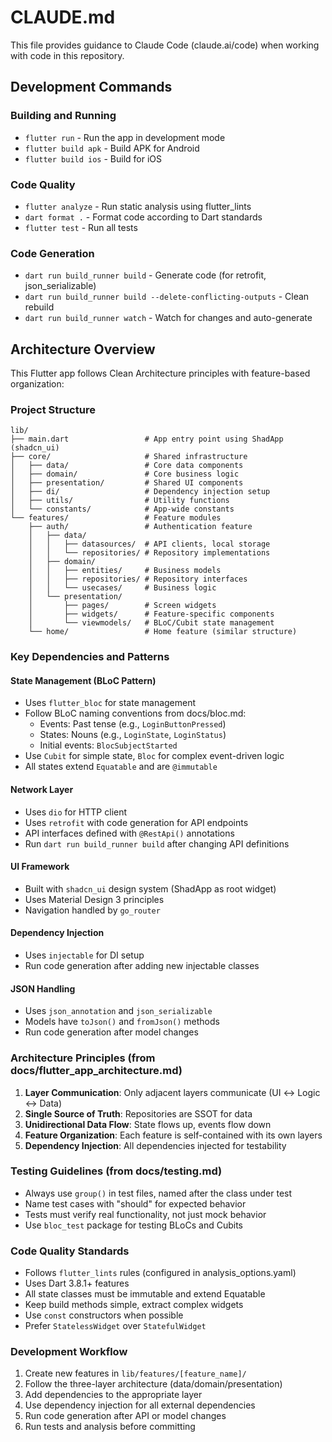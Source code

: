 # CLAUDE.md

This file provides guidance to Claude Code (claude.ai/code) when working with code in this repository.

## Development Commands

### Building and Running
- `flutter run` - Run the app in development mode
- `flutter build apk` - Build APK for Android
- `flutter build ios` - Build for iOS

### Code Quality
- `flutter analyze` - Run static analysis using flutter_lints
- `dart format .` - Format code according to Dart standards
- `flutter test` - Run all tests

### Code Generation
- `dart run build_runner build` - Generate code (for retrofit, json_serializable)
- `dart run build_runner build --delete-conflicting-outputs` - Clean rebuild
- `dart run build_runner watch` - Watch for changes and auto-generate

## Architecture Overview

This Flutter app follows Clean Architecture principles with feature-based organization:

### Project Structure
```
lib/
├── main.dart                 # App entry point using ShadApp (shadcn_ui)
├── core/                     # Shared infrastructure
│   ├── data/                 # Core data components
│   ├── domain/               # Core business logic
│   ├── presentation/         # Shared UI components
│   ├── di/                   # Dependency injection setup
│   ├── utils/                # Utility functions
│   └── constants/            # App-wide constants
└── features/                 # Feature modules
    ├── auth/                 # Authentication feature
    │   ├── data/
    │   │   ├── datasources/  # API clients, local storage
    │   │   └── repositories/ # Repository implementations
    │   ├── domain/
    │   │   ├── entities/     # Business models
    │   │   ├── repositories/ # Repository interfaces
    │   │   └── usecases/     # Business logic
    │   └── presentation/
    │       ├── pages/        # Screen widgets
    │       ├── widgets/      # Feature-specific components
    │       └── viewmodels/   # BLoC/Cubit state management
    └── home/                 # Home feature (similar structure)
```

### Key Dependencies and Patterns

#### State Management (BLoC Pattern)
- Uses `flutter_bloc` for state management
- Follow BLoC naming conventions from docs/bloc.md:
  - Events: Past tense (e.g., `LoginButtonPressed`)
  - States: Nouns (e.g., `LoginState`, `LoginStatus`)
  - Initial events: `BlocSubjectStarted`
- Use `Cubit` for simple state, `Bloc` for complex event-driven logic
- All states extend `Equatable` and are `@immutable`

#### Network Layer
- Uses `dio` for HTTP client
- Uses `retrofit` with code generation for API endpoints
- API interfaces defined with `@RestApi()` annotations
- Run `dart run build_runner build` after changing API definitions

#### UI Framework
- Built with `shadcn_ui` design system (ShadApp as root widget)
- Uses Material Design 3 principles
- Navigation handled by `go_router`

#### Dependency Injection
- Uses `injectable` for DI setup
- Run code generation after adding new injectable classes

#### JSON Handling
- Uses `json_annotation` and `json_serializable`
- Models have `toJson()` and `fromJson()` methods
- Run code generation after model changes

### Architecture Principles (from docs/flutter_app_architecture.md)

1. **Layer Communication**: Only adjacent layers communicate (UI ↔ Logic ↔ Data)
2. **Single Source of Truth**: Repositories are SSOT for data
3. **Unidirectional Data Flow**: State flows up, events flow down
4. **Feature Organization**: Each feature is self-contained with its own layers
5. **Dependency Injection**: All dependencies injected for testability

### Testing Guidelines (from docs/testing.md)

- Always use `group()` in test files, named after the class under test
- Name test cases with "should" for expected behavior
- Tests must verify real functionality, not just mock behavior
- Use `bloc_test` package for testing BLoCs and Cubits

### Code Quality Standards

- Follows `flutter_lints` rules (configured in analysis_options.yaml)
- Uses Dart 3.8.1+ features
- All state classes must be immutable and extend Equatable
- Keep build methods simple, extract complex widgets
- Use `const` constructors when possible
- Prefer `StatelessWidget` over `StatefulWidget`

### Development Workflow

1. Create new features in `lib/features/[feature_name]/`
2. Follow the three-layer architecture (data/domain/presentation)
3. Add dependencies to the appropriate layer
4. Use dependency injection for all external dependencies
5. Run code generation after API or model changes
6. Run tests and analysis before committing